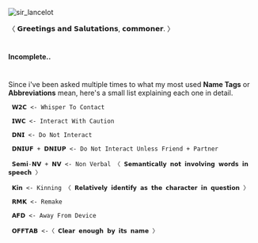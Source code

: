 ![sir_lancelot](https://github.com/CELLCON/CELLCON/assets/154642987/08989253-b74d-4175-97a1-4cdf7f03fed9)


〈 𝗚𝗿𝗲𝗲𝘁𝗶𝗻𝗴𝘀 𝗮𝗻𝗱 𝗦𝗮𝗹𝘂𝘁𝗮𝘁𝗶𝗼𝗻𝘀, 𝗰𝗼𝗺𝗺𝗼𝗻𝗲𝗿. 〉

#
**Incomplete..**

# 
Since i've been asked multiple times to what my most used **Name Tags** or **Abbreviations** mean, here's a small list explaining each one in detail.

``  𝗪𝟮𝗖 <- Whisper To Contact ``

``  𝗜𝗪𝗖 <- Interact With Caution ``

``  𝗗𝗡𝗜 <- Do Not Interact ``
 
``  𝗗𝗡𝗜𝗨𝗙 + 𝗗𝗡𝗜𝗨𝗣 <- Do Not Interact Unless Friend + Partner ``

`` 𝗦𝗲𝗺𝗶-𝗡𝗩 + 𝗡𝗩 <- Non Verbal 〈 𝗦𝗲𝗺𝗮𝗻𝘁𝗶𝗰𝗮𝗹𝗹𝘆 𝗻𝗼𝘁 𝗶𝗻𝘃𝗼𝗹𝘃𝗶𝗻𝗴 𝘄𝗼𝗿𝗱𝘀 𝗶𝗻 𝘀𝗽𝗲𝗲𝗰𝗵 〉``

`` 𝗞𝗶𝗻 <- Kinning 〈 𝗥𝗲𝗹𝗮𝘁𝗶𝘃𝗲𝗹𝘆 𝗶𝗱𝗲𝗻𝘁𝗶𝗳𝘆 𝗮𝘀 𝘁𝗵𝗲 𝗰𝗵𝗮𝗿𝗮𝗰𝘁𝗲𝗿 𝗶𝗻 𝗾𝘂𝗲𝘀𝘁𝗶𝗼𝗻 〉``

``  𝗥𝗠𝗞 <- Remake ``

``  𝗔𝗙𝗗 <- Away From Device ``

`` 𝗢𝗙𝗙𝗧𝗔𝗕 <-〈 𝗖𝗹𝗲𝗮𝗿 𝗲𝗻𝗼𝘂𝗴𝗵 𝗯𝘆 𝗶𝘁𝘀 𝗻𝗮𝗺𝗲 〉``
